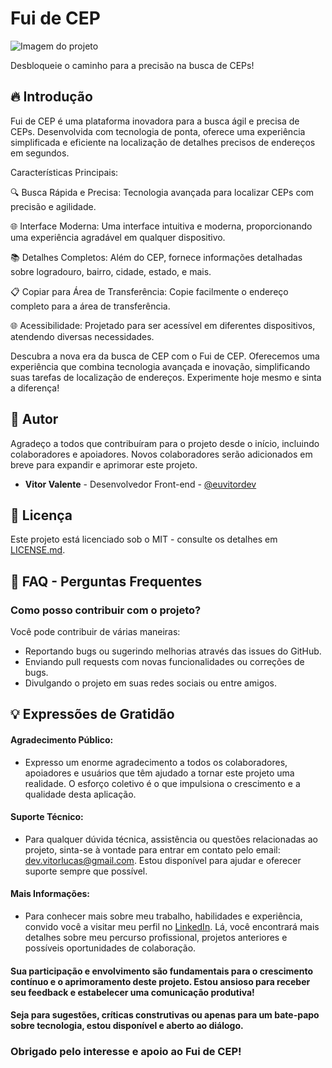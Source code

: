 # Fui de CEP

![Imagem do projeto](https://i.imgur.com/qA73aMP.png)

Desbloqueie o caminho para a precisão na busca de CEPs!

## 🔥 Introdução

Fui de CEP é uma plataforma inovadora para a busca ágil e precisa de CEPs. Desenvolvida com tecnologia de ponta, oferece uma experiência simplificada e eficiente na localização de detalhes precisos de endereços em segundos.

Características Principais:

🔍 Busca Rápida e Precisa: Tecnologia avançada para localizar CEPs com precisão e agilidade.

🌐 Interface Moderna: Uma interface intuitiva e moderna, proporcionando uma experiência agradável em qualquer dispositivo.

📚 Detalhes Completos: Além do CEP, fornece informações detalhadas sobre logradouro, bairro, cidade, estado, e mais.

📋 Copiar para Área de Transferência: Copie facilmente o endereço completo para a área de transferência.

🌐 Acessibilidade: Projetado para ser acessível em diferentes dispositivos, atendendo diversas necessidades.

Descubra a nova era da busca de CEP com o Fui de CEP. Oferecemos uma experiência que combina tecnologia avançada e inovação, simplificando suas tarefas de localização de endereços. Experimente hoje mesmo e sinta a diferença!

## 👷 Autor

Agradeço a todos que contribuíram para o projeto desde o início, incluindo colaboradores e apoiadores. Novos colaboradores serão adicionados em breve para expandir e aprimorar este projeto.

- **Vitor Valente** - Desenvolvedor Front-end - [@euvitordev](https://github.com/euvitordev)

## 📄 Licença

Este projeto está licenciado sob o MIT - consulte os detalhes em [LICENSE.md](https://github.com/git/git-scm.com/blob/main/MIT-LICENSE.txt).

## 💭 FAQ - Perguntas Frequentes

### Como posso contribuir com o projeto?

Você pode contribuir de várias maneiras:

- Reportando bugs ou sugerindo melhorias através das issues do GitHub.
- Enviando pull requests com novas funcionalidades ou correções de bugs.
- Divulgando o projeto em suas redes sociais ou entre amigos.

## 💡 Expressões de Gratidão

#### Agradecimento Público:

- Expresso um enorme agradecimento a todos os colaboradores, apoiadores e usuários que têm ajudado a tornar este projeto uma realidade. O esforço coletivo é o que impulsiona o crescimento e a qualidade desta aplicação.

#### Suporte Técnico:

- Para qualquer dúvida técnica, assistência ou questões relacionadas ao projeto, sinta-se à vontade para entrar em contato pelo email: dev.vitorlucas@gmail.com. Estou disponível para ajudar e oferecer suporte sempre que possível.

#### Mais Informações:

- Para conhecer mais sobre meu trabalho, habilidades e experiência, convido você a visitar meu perfil no [LinkedIn](https://www.linkedin.com/in/euvtitordev/). Lá, você encontrará mais detalhes sobre meu percurso profissional, projetos anteriores e possíveis oportunidades de colaboração.

#### Sua participação e envolvimento são fundamentais para o crescimento contínuo e o aprimoramento deste projeto. Estou ansioso para receber seu feedback e estabelecer uma comunicação produtiva!

#### Seja para sugestões, críticas construtivas ou apenas para um bate-papo sobre tecnologia, estou disponível e aberto ao diálogo.

### Obrigado pelo interesse e apoio ao Fui de CEP!
